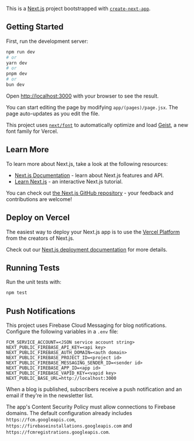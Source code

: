 This is a [Next.js](https://nextjs.org) project bootstrapped with [`create-next-app`](https://github.com/vercel/next.js/tree/canary/packages/create-next-app).

## Getting Started

First, run the development server:

```bash
npm run dev
# or
yarn dev
# or
pnpm dev
# or
bun dev
```

Open [http://localhost:3000](http://localhost:3000) with your browser to see the result.

You can start editing the page by modifying `app/(pages)/page.jsx`. The page auto-updates as you edit the file.

This project uses [`next/font`](https://nextjs.org/docs/app/building-your-application/optimizing/fonts) to automatically optimize and load [Geist](https://vercel.com/font), a new font family for Vercel.

## Learn More

To learn more about Next.js, take a look at the following resources:

- [Next.js Documentation](https://nextjs.org/docs) - learn about Next.js features and API.
- [Learn Next.js](https://nextjs.org/learn) - an interactive Next.js tutorial.

You can check out [the Next.js GitHub repository](https://github.com/vercel/next.js) - your feedback and contributions are welcome!

## Deploy on Vercel

The easiest way to deploy your Next.js app is to use the [Vercel Platform](https://vercel.com/new?utm_medium=default-template&filter=next.js&utm_source=create-next-app&utm_campaign=create-next-app-readme) from the creators of Next.js.

Check out our [Next.js deployment documentation](https://nextjs.org/docs/app/building-your-application/deploying) for more details.

## Running Tests

Run the unit tests with:

```bash
npm test
```

## Push Notifications

This project uses Firebase Cloud Messaging for blog notifications. Configure the
following variables in a `.env` file:

```env
FCM_SERVICE_ACCOUNT=<JSON service account string>
NEXT_PUBLIC_FIREBASE_API_KEY=<api key>
NEXT_PUBLIC_FIREBASE_AUTH_DOMAIN=<auth domain>
NEXT_PUBLIC_FIREBASE_PROJECT_ID=<project id>
NEXT_PUBLIC_FIREBASE_MESSAGING_SENDER_ID=<sender id>
NEXT_PUBLIC_FIREBASE_APP_ID=<app id>
NEXT_PUBLIC_FIREBASE_VAPID_KEY=<vapid key>
NEXT_PUBLIC_BASE_URL=http://localhost:3000
```

When a blog is published, subscribers receive a push notification and an email
if they're in the newsletter list.

The app's Content Security Policy must allow connections to Firebase domains.
The default configuration already includes `https://fcm.googleapis.com`,
`https://firebaseinstallations.googleapis.com` and
`https://fcmregistrations.googleapis.com`.
